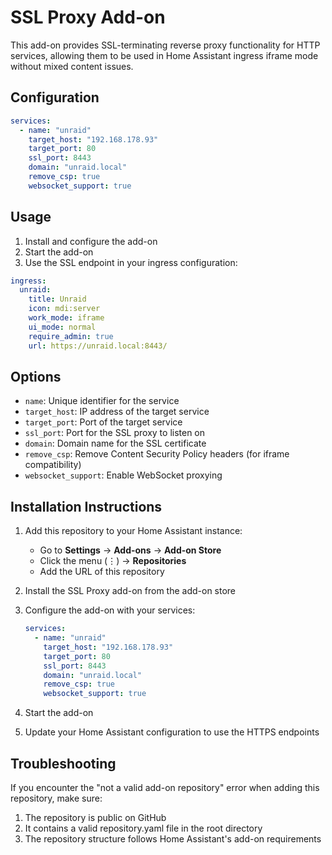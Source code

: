 # SSL Proxy Add-on

This add-on provides SSL-terminating reverse proxy functionality for HTTP services, allowing them to be used in Home Assistant ingress iframe mode without mixed content issues.

## Configuration

```yaml
services:
  - name: "unraid"
    target_host: "192.168.178.93"
    target_port: 80
    ssl_port: 8443
    domain: "unraid.local"
    remove_csp: true
    websocket_support: true
```

## Usage

1. Install and configure the add-on
2. Start the add-on
3. Use the SSL endpoint in your ingress configuration:

```yaml
ingress:
  unraid:
    title: Unraid
    icon: mdi:server
    work_mode: iframe
    ui_mode: normal
    require_admin: true
    url: https://unraid.local:8443/
```

## Options

- `name`: Unique identifier for the service
- `target_host`: IP address of the target service
- `target_port`: Port of the target service
- `ssl_port`: Port for the SSL proxy to listen on
- `domain`: Domain name for the SSL certificate
- `remove_csp`: Remove Content Security Policy headers (for iframe compatibility)
- `websocket_support`: Enable WebSocket proxying

## Installation Instructions

1. Add this repository to your Home Assistant instance:
   - Go to **Settings** → **Add-ons** → **Add-on Store**
   - Click the menu (⋮) → **Repositories**
   - Add the URL of this repository
   
2. Install the SSL Proxy add-on from the add-on store
   
3. Configure the add-on with your services:
   ```yaml
   services:
     - name: "unraid"
       target_host: "192.168.178.93"
       target_port: 80
       ssl_port: 8443
       domain: "unraid.local"
       remove_csp: true
       websocket_support: true
   ```

4. Start the add-on

5. Update your Home Assistant configuration to use the HTTPS endpoints

## Troubleshooting

If you encounter the "not a valid add-on repository" error when adding this repository, make sure:

1. The repository is public on GitHub
2. It contains a valid repository.yaml file in the root directory
3. The repository structure follows Home Assistant's add-on requirements
